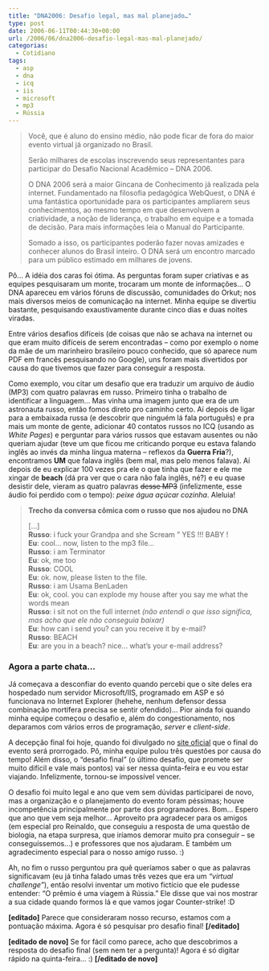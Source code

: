 ```yaml
---
title: "DNA2006: Desafio legal, mas mal planejado…"
type: post
date: 2006-06-11T00:44:30+00:00
url: /2006/06/dna2006-desafio-legal-mas-mal-planejado/
categorias:
  - Cotidiano
tags:
  - asp
  - dna
  - icq
  - iis
  - microsoft
  - mp3
  - Rússia
---
```


> Você, que é aluno do ensino médio, não pode ficar de fora do maior evento virtual já organizado no Brasil.
>
> Serão milhares de escolas inscrevendo seus representantes para participar do Desafio Nacional Acadêmico – DNA 2006.
>
> O DNA 2006 será a maior Gincana de Conhecimento já realizada pela internet. Fundamentado na filosofia pedagógica WebQuest, o DNA é uma fantástica oportunidade para os participantes ampliarem seus conhecimentos, ao mesmo tempo em que desenvolvem a criatividade, a noção de liderança, o trabalho em equipe e a tomada de decisão. Para mais informações leia o Manual do Participante.
>
> Somado a isso, os participantes poderão fazer novas amizades e conhecer alunos do Brasil inteiro. O DNA será um encontro marcado para um público estimado em milhares de jovens.

Pô… A idéia dos caras foi ótima. As perguntas foram super criativas e as equipes pesquisaram um monte, trocaram um monte de informações… O DNA apareceu em vários fóruns de discussão, comunidades do Orkut; nos mais diversos meios de comunicação na internet. Minha equipe se divertiu bastante, pesquisando exaustivamente durante cinco dias e duas noites viradas.

Entre vários desafios difíceis (de coisas que não se achava na internet ou que eram muito difíceis de serem encontradas – como por exemplo o nome da mãe de um marinheiro brasileiro pouco conhecido, que só aparece num PDF em francês pesquisando no Google), uns foram mais divertidos por causa do que tivemos que fazer para conseguir a resposta.

Como exemplo, vou citar um desafio que era traduzir um arquivo de áudio (MP3) com quatro palavras em russo. Primeiro tinha o trabalho de identificar a linguagem… Mas vinha uma imagem junto que era de um astronauta russo, então fomos direto pro caminho certo. Aí depois de ligar para a embaixada russa (e descobrir que ninguém lá fala português) e pra mais um monte de gente, adicionar 40 contatos russos no ICQ (usando as _White Pages_) e perguntar para vários russos que estavam ausentes ou não queriam ajudar (teve um que ficou me criticando porque eu estava falando inglês ao invés da minha língua materna – reflexos da **Guerra Fria**?), encontramos **UM** que falava inglês (bem mal, mas pelo menos falava). Aí depois de eu explicar 100 vezes pra ele o que tinha que fazer e ele me xingar de **beach** (dá pra ver que o cara não fala inglês, né?) e eu quase desistir dele, vieram as quatro palavras ~~desse MP3~~ (infelizmente, esse áudio foi perdido com o tempo): _peixe água açúcar cozinha_. Aleluia!

> **Trecho da conversa cômica com o russo que nos ajudou no DNA**
>
> […]  
> **Russo**: i fuck your Grandpa and she Scream ” YES !!! BABY !  
> **Eu**: cool… now, listen to the mp3 file…  
> **Russo**: i am Terminator  
> **Eu**: ok, me too  
> **Russo**: COOL  
> **Eu**: ok. now, please listen to the file.  
> **Russo**: i am Usama BenLaden  
> **Eu**: ok, cool. you can explode my house after you say me what the words mean  
> **Russo**: i sit not on the full internet _(não entendi o que isso significa, mas acho que ele não conseguia baixar)_  
> **Eu**: how can i send you? can you receive it by e-mail?  
> **Russo**: BEACH  
> **Eu**: are you in a beach? nice… what’s your e-mail address?

### Agora a parte chata…

Já começava a desconfiar do evento quando percebi que o site deles era hospedado num servidor Microsoft/IIS, programado em ASP e só funcionava no Internet Explorer (hehehe, nenhum defensor dessa combinação mortífera precisa se sentir ofendido)… Pior ainda foi quando minha equipe começou o desafio e, além do congestionamento, nos deparamos com vários erros de programação, _server_ e _client-side_.

A decepção final foi hoje, quando foi divulgado no [site oficial][2] que o final do evento será prorrogado. Pô, minha equipe pulou três questões por causa do tempo! Além disso, o “desafio final” (o último desafio, que promete ser muito difícil e vale mais pontos) vai ser nessa quinta-feira e eu vou estar viajando. Infelizmente, tornou-se impossível vencer.

O desafio foi muito legal e ano que vem sem dúvidas participarei de novo, mas a organização e o planejamento do evento foram péssimas; houve incompetência principalmente por parte dos programadores. Bom… Espero que ano que vem seja melhor… Aproveito pra agradecer para os amigos (em especial pro Reinaldo, que conseguiu a resposta de uma questão de biologia, na etapa surpresa, que iríamos demorar muito pra conseguir – se conseguíssemos…) e professores que nos ajudaram. E também um agradecimento especial para o nosso amigo russo. :)

Ah, no fim o russo perguntou pra quê queríamos saber o que as palavras significavam (eu já tinha falado umas três vezes que era um _“virtual challenge”_), então resolvi inventar um motivo fictício que ele pudesse entender: “O prêmio é uma viagem à Rússia.” Ele disse que vai nos mostrar a sua cidade quando formos lá e que vamos jogar Counter-strike! :D

**[editado]** Parece que consideraram nosso recurso, estamos com a pontuação máxima. Agora é só pesquisar pro desafio final! **[/editado]**

**[editado de novo]** Se for fácil como parece, acho que descobrimos a resposta do desafio final (sem nem ter a pergunta)! Agora é só digitar rápido na quinta-feira… :) **[/editado de novo]**

[2]: http://www.dna2006.org
